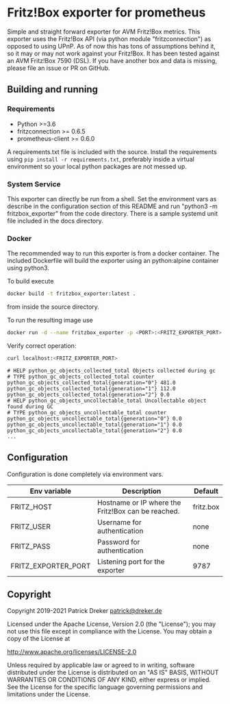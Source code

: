 # Fritz!Box exporter for prometheus

Simple and straight forward exporter for AVM Fritz!Box metrics. This exporter uses the Fritz!Box API (via python module "fritzconnection") as opposed to using UPnP. As of now this has tons of assumptions behind it, so it may or may not work against your Fritz!Box. It has been tested against an AVM Fritz!Box 7590 (DSL). If you have another box and data is missing, please file an issue or PR on GitHub.

## Building and running

### Requirements

* Python >=3.6
* fritzconnection >= 0.6.5
* prometheus-client >= 0.6.0

A requirements.txt file is included with the source. Install the requirements using `pip install -r requirements.txt`, preferably inside a virtual environment so your local python packages are not messed up.

### System Service
This exporter can directly be run from a shell. Set the environment vars as describe in the configuration section of this README and run "python3 -m fritzbox_exporter" from the code directory.
There is a sample systemd unit file included in the docs directory.

### Docker
The recommended way to run this exporter is from a docker container. The included Dockerfile will build the exporter using an python:alpine container using python3.

To build execute

```bash
docker build -t fritzbox_exporter:latest .
```

from inside the source directory.

To run the resulting image use

```bash
docker run -d --name fritzbox_exporter -p <PORT>:<FRITZ_EXPORTER_PORT> -e FRITZ_USER=<YOUR_FRITZ_USER> -e FRITZ_PASS=<YOUR_FRITZ_PASS> fritzbox_exporter:latest
```

Verify correct operation:

```bash
curl localhost:<FRITZ_EXPORTER_PORT>
```

```text
# HELP python_gc_objects_collected_total Objects collected during gc
# TYPE python_gc_objects_collected_total counter
python_gc_objects_collected_total{generation="0"} 481.0
python_gc_objects_collected_total{generation="1"} 112.0
python_gc_objects_collected_total{generation="2"} 0.0
# HELP python_gc_objects_uncollectable_total Uncollectable object found during GC
# TYPE python_gc_objects_uncollectable_total counter
python_gc_objects_uncollectable_total{generation="0"} 0.0
python_gc_objects_uncollectable_total{generation="1"} 0.0
python_gc_objects_uncollectable_total{generation="2"} 0.0
...
```

## Configuration

Configuration is done completely via environment vars.

| Env variable | Description | Default |
|--------------|-------------|---------|
| FRITZ_HOST   | Hostname or IP where the Fritz!Box can be reached. | fritz.box |
| FRITZ_USER   | Username for authentication | none |
| FRITZ_PASS   | Password for authentication | none |
| FRITZ_EXPORTER_PORT | Listening port for the exporter | 9787 |

## Copyright

Copyright 2019-2021 Patrick Dreker <patrick@dreker.de>

Licensed under the Apache License, Version 2.0 (the "License");
you may not use this file except in compliance with the License.
You may obtain a copy of the License at

  http://www.apache.org/licenses/LICENSE-2.0

Unless required by applicable law or agreed to in writing, software
distributed under the License is distributed on an "AS IS" BASIS,
WITHOUT WARRANTIES OR CONDITIONS OF ANY KIND, either express or implied.
See the License for the specific language governing permissions and
limitations under the License.
